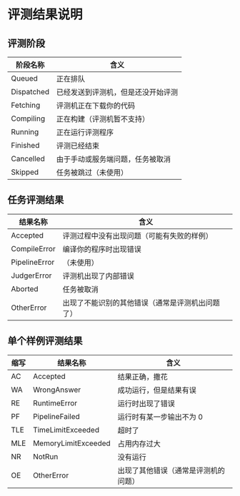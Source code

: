 # 评测结果说明

## 评测阶段

| 阶段名称   | 含义                               |
| ---------- | ---------------------------------- |
| Queued     | 正在排队                           |
| Dispatched | 已经发送到评测机，但是还没开始评测 |
| Fetching   | 评测机正在下载你的代码             |
| Compiling  | 正在构建（评测机暂不支持）         |
| Running    | 正在运行评测程序                   |
| Finished   | 评测已经结束                       |
| Cancelled  | 由于手动或服务端问题，任务被取消   |
| Skipped    | 任务被跳过（未使用）               |

## 任务评测结果

| 结果名称      | 含义                                             |
| ------------- | ------------------------------------------------ |
| Accepted      | 评测过程中没有出现问题（可能有失败的样例）       |
| CompileError  | 编译你的程序时出现错误                           |
| PipelineError | （未使用）                                       |
| JudgerError   | 评测机出现了内部错误                             |
| Aborted       | 任务被取消                                       |
| OtherError    | 出现了不能识别的其他错误（通常是评测机出问题了） |

## 单个样例评测结果

| 缩写 | 结果名称            | 含义                                 |
| ---- | ------------------- | ------------------------------------ |
| AC   | Accepted            | 结果正确，撒花                       |
| WA   | WrongAnswer         | 成功运行，但是结果有误               |
| RE   | RuntimeError        | 运行时出现了错误                     |
| PF   | PipelineFailed      | 运行时有某一步输出不为 0             |
| TLE  | TimeLimitExceeded   | 超时了                               |
| MLE  | MemoryLimitExceeded | 占用内存过大                         |
| NR   | NotRun              | 没有运行                             |
| OE   | OtherError          | 出现了其他错误（通常是评测机的问题） |
